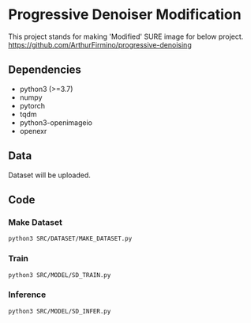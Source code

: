 # Progressive Denoiser Modification
This project stands for making 'Modified' SURE image for below project.
https://github.com/ArthurFirmino/progressive-denoising

## Dependencies
- python3 (>=3.7)
- numpy
- pytorch
- tqdm
- python3-openimageio
- openexr

## Data
Dataset will be uploaded.

## Code
### Make Dataset
```
python3 SRC/DATASET/MAKE_DATASET.py
```
### Train
```
python3 SRC/MODEL/SD_TRAIN.py
```
### Inference
```
python3 SRC/MODEL/SD_INFER.py
```